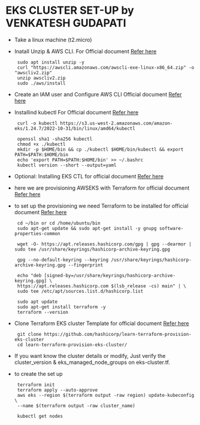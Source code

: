 # EKS CLUSTER SET-UP by VENKATESH GUDAPATI
  * Take a linux machine (t2.micro)
  * Inatall Unzip & AWS CLI. For Official document [Refer here](https://docs.aws.amazon.com/cli/latest/userguide/getting-started-install.html)
    ```
     sudo apt install unzip -y
     curl "https://awscli.amazonaws.com/awscli-exe-linux-x86_64.zip" -o "awscliv2.zip"
     unzip awscliv2.zip
     sudo ./aws/install
    ```
  * Create an IAM user and Configure AWS CLI Official document [Refer here](https://sst.dev/chapters/create-an-iam-user.html)
  * Installind kubectl For Official document [Refer here](https://docs.aws.amazon.com/eks/latest/userguide/install-kubectl.html)
    ```
     curl -o kubectl https://s3.us-west-2.amazonaws.com/amazon-eks/1.24.7/2022-10-31/bin/linux/amd64/kubectl

     openssl sha1 -sha256 kubectl
     chmod +x ./kubectl
     mkdir -p $HOME/bin && cp ./kubectl $HOME/bin/kubectl && export PATH=$PATH:$HOME/bin
     echo 'export PATH=$PATH:$HOME/bin' >> ~/.bashrc
     kubectl version --short --output=yaml
    ```  
  * Optional: Installing EKS CTL for official document [Refer here](https://docs.aws.amazon.com/eks/latest/userguide/eksctl.html)

  * here we are provisioning AWSEKS with Terraform for official document [Refer here](https://developer.hashicorp.com/terraform/tutorials/kubernetes/eks)  
  * to set up the provisioning we need Terraform to be installed for official document [Refer here](https://developer.hashicorp.com/terraform/tutorials/aws-get-started/install-cli)
    ```
     cd ~/bin or cd /home/ubuntu/bin 
     sudo apt-get update && sudo apt-get install -y gnupg software-properties-common
    
     wget -O- https://apt.releases.hashicorp.com/gpg | gpg --dearmor | sudo tee /usr/share/keyrings/hashicorp-archive-keyring.gpg
    
     gpg --no-default-keyring --keyring /usr/share/keyrings/hashicorp-archive-keyring.gpg --fingerprint
    
     echo "deb [signed-by=/usr/share/keyrings/hashicorp-archive-keyring.gpg] \
     https://apt.releases.hashicorp.com $(lsb_release -cs) main" | \
     sudo tee /etc/apt/sources.list.d/hashicorp.list
    
     sudo apt update
     sudo apt-get install terraform -y
     terraform --version

    ```
  * Clone Terraform EKS cluster Template for official document [Refer here](https://developer.hashicorp.com/terraform/tutorials/kubernetes/eks)
    ```
     git clone https://github.com/hashicorp/learn-terraform-provision-eks-cluster
     cd learn-terraform-provision-eks-cluster/
    ```
  * If you want know the cluster details or modify, Just verify the cluster_version &    eks_managed_node_groups on eks-cluster.tf.
  * to create the set up 
    ```
     terraform init
     terraform apply --auto-approve
     aws eks --region $(terraform output -raw region) update-kubeconfig \
     --name $(terraform output -raw cluster_name)

     kubectl get nodes
    ```